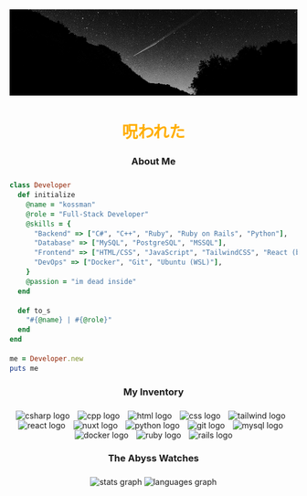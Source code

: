 <img src="blackwhite_sky.jpg" alt="sky" />

###

<h1 align="center">
  <span style="color: #FFAE00">呪われた</span>
</h1>

###

<h3 align="center">About Me</h3>

###

```ruby
class Developer
  def initialize
    @name = "kossman"
    @role = "Full-Stack Developer"
    @skills = {
      "Backend" => ["C#", "C++", "Ruby", "Ruby on Rails", "Python"],
      "Database" => ["MySQL", "PostgreSQL", "MSSQL"],
      "Frontend" => ["HTML/CSS", "JavaScript", "TailwindCSS", "React (basic)", "Nuxt (basic)"],
      "DevOps" => ["Docker", "Git", "Ubuntu (WSL)"],
    }
    @passion = "im dead inside"
  end

  def to_s
    "#{@name} | #{@role}"
  end
end

me = Developer.new
puts me
```

###

<h3 align="center">My Inventory</h3>

###

<div align="center">
  <img src="https://skillicons.dev/icons?i=cs" height="60" alt="csharp logo"  />
  <img width="6" />
  <img src="https://skillicons.dev/icons?i=cpp" height="60" alt="cpp logo" />
  <img width="6" />
  <img src="https://skillicons.dev/icons?i=html" height="60" alt="html logo" />
  <img width="6" />
  <img src="https://skillicons.dev/icons?i=css" height="60" alt="css logo" />
  <img width="6" />
  <img src="https://skillicons.dev/icons?i=tailwind" height="60" alt="tailwind logo" />
  <img width="6" />
  <img src="https://skillicons.dev/icons?i=react" height="60" alt="react logo" />
  <img width="6" />
  <img src="https://skillicons.dev/icons?i=nuxtjs" height="60" alt="nuxt logo"  />
  <img width="6" />
  <img src="https://skillicons.dev/icons?i=py" height="60" alt="python logo"  />
  <img width="6" />
  <img src="https://skillicons.dev/icons?i=git" height="60" alt="git logo"  />
  <img width="6" />
  <img src="https://skillicons.dev/icons?i=mysql" height="60" alt="mysql logo"  />
  <img width="6" />
  <img src="https://skillicons.dev/icons?i=docker" height="60" alt="docker logo"  />
  <img width="6" />
  <img src="https://skillicons.dev/icons?i=ruby" height="60" alt="ruby logo"  />
  <img width="6" />
  <img src="https://skillicons.dev/icons?i=rails" height="60" alt="rails logo"  />
</div>

###

<h3 align="center">The Abyss Watches</h3>

###

<div align="center">
  <img src="https://github-readme-stats.vercel.app/api?username=stkossman&hide_title=false&hide_rank=false&show_icons=true&include_all_commits=true&count_private=true&disable_animations=false&theme=dark&locale=en&hide_border=false&order=1" height="150" alt="stats graph"  />
  <img src="https://github-readme-stats.vercel.app/api/top-langs?username=stkossman&locale=en&hide_title=false&layout=compact&card_width=320&langs_count=5&theme=dark&hide_border=false&order=2" height="150" alt="languages graph"  />
</div>

###
